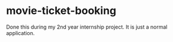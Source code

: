 # movie-ticket-booking
Done this during my 2nd year internship project. It is just a normal application.
